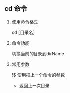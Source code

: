 ##  cd 命令
1. 使用命令格式

   cd [目录名]

2. 命令功能

   切换当前的目录到dirName

3. 常用参数

   !$  使用把上一个命令的参数
   -   返回上一次目录

